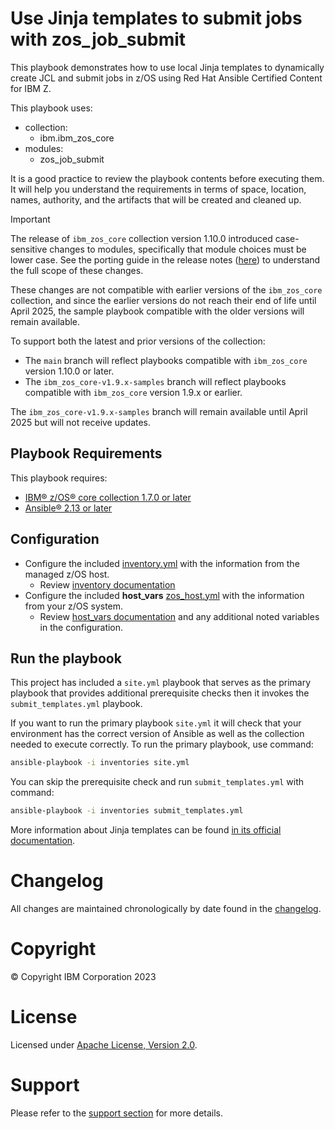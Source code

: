 # Use Jinja templates to submit jobs with zos_job_submit
This playbook demonstrates how to use local Jinja templates to dynamically create
JCL and submit jobs in z/OS using Red Hat Ansible Certified Content for IBM Z.

This playbook uses:
  - collection:
    - ibm.ibm_zos_core
  - modules:
    - zos_job_submit

It is a good practice to review the playbook contents before executing
them. It will help you understand the requirements in terms of space, location,
names, authority, and the artifacts that will be created and cleaned up.

> [!IMPORTANT]
> The release of `ibm_zos_core` collection version 1.10.0 introduced case-sensitive
> changes to modules, specifically that module choices must be lower case. See the porting
> guide in the release notes
> ([here](https://ibm.github.io/z_ansible_collections_doc/ibm_zos_core/docs/source/release_notes.html#porting-guide))
> to understand the full scope of these changes.
>
> These changes are not compatible with earlier versions of the `ibm_zos_core` collection, 
> and since the earlier versions do not reach their end of life until April 2025, 
> the sample playbook compatible with the older versions will remain available.
>
> To support both the latest and prior versions of the collection: 
> * The `main` branch will reflect playbooks compatible with `ibm_zos_core` version 1.10.0 or later.
> * The `ibm_zos_core-v1.9.x-samples` branch will reflect playbooks compatible with `ibm_zos_core` version 1.9.x or earlier.
> 
> The `ibm_zos_core-v1.9.x-samples` branch will remain available until April 2025 but will not receive updates.
>
>

## Playbook Requirements
This playbook requires:

- [IBM® z/OS® core collection 1.7.0 or later](https://galaxy.ansible.com/ibm/ibm_zos_core)
- [Ansible® 2.13 or later](https://docs.ansible.com/ansible/latest/installation_guide/intro_installation.html)

## Configuration
- Configure the included [inventory.yml](inventories/inventory.yml) with the
  information from the managed z/OS host.
  - Review [inventory documentation](../../../docs/share/zos_core/configure_inventory.md)
- Configure the included **host_vars** [zos_host.yml](inventories/host_vars/zos_host.yml)
  with the information from your z/OS system.
  - Review [host_vars documentation](../../../docs/share/zos_core/configure_host_vars.md)
    and any additional noted variables in the configuration.

## Run the playbook
This project has included a `site.yml` playbook that serves as the primary playbook
that provides additional prerequisite checks then it invokes the `submit_templates.yml`
playbook.

If you want to run the primary playbook `site.yml` it will check that your environment
has the correct version of Ansible as well as the collection needed to execute
correctly. To run the primary playbook, use command:

```bash
ansible-playbook -i inventories site.yml
```

You can skip the prerequisite check and run `submit_templates.yml` with
command:

```bash
ansible-playbook -i inventories submit_templates.yml
```

More information about Jinja templates can be found
[in its official documentation](https://jinja.palletsprojects.com/en/latest/templates/).

# Changelog
All changes are maintained chronologically by date found in the
[changelog](changelog.yml).

# Copyright
© Copyright IBM Corporation 2023

# License
Licensed under [Apache License,
Version 2.0](https://opensource.org/licenses/Apache-2.0).

# Support
Please refer to the [support section](../../../README.md#support) for more
details.
